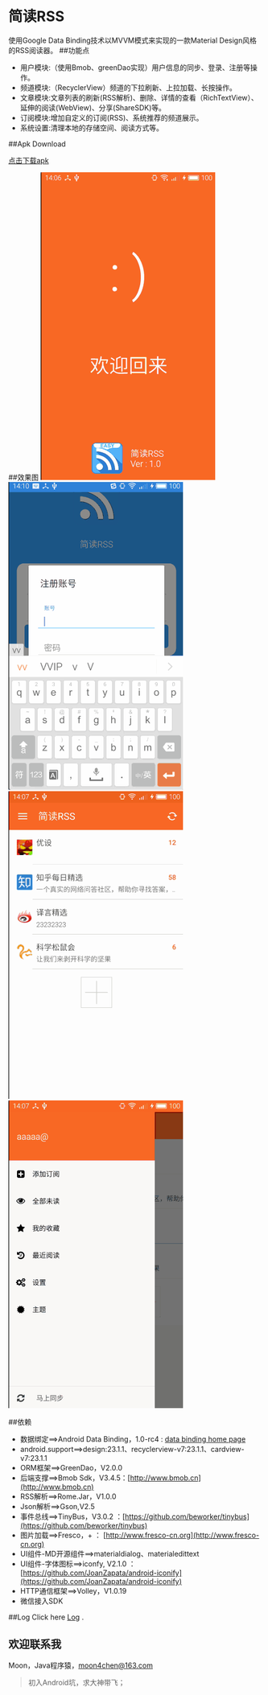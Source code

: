 # 简读RSS
使用Google Data Binding技术以MVVM模式来实现的一款Material Design风格的RSS阅读器。
##功能点
* 用户模块:（使用Bmob、greenDao实现）用户信息的同步、登录、注册等操作。 
* 频道模块:（RecyclerView）频道的下拉刷新、上拉加载、长按操作。 
* 文章模块:文章列表的刷新(RSS解析)、删除、详情的查看（RichTextView）、延伸的阅读(WebView)、分享(ShareSDK)等。 
* 订阅模块:增加自定义的订阅(RSS)、系统推荐的频道展示。 
* 系统设置:清理本地的存储空间、阅读方式等。

##Apk Download  

 
[点击下载apk](/apk/app-easy-read.apk)

##效果图
 ![image](https://github.com/moonChenHaohui/blog/blob/gh-pages/image/start.gif)
 ![image](https://github.com/moonChenHaohui/blog/blob/gh-pages/image/login.gif)
 ![image](https://github.com/moonChenHaohui/blog/blob/gh-pages/image/back.gif)
 ![image](https://github.com/moonChenHaohui/blog/blob/gh-pages/image/set.gif)

##依赖
* 数据绑定==>Android Data Binding，1.0-rc4 : [data binding home page](http://developer.android.com/tools/data-binding/guide.html)
* android.support==>design:23.1.1、recyclerview-v7:23.1.1、cardview-v7:23.1.1
* ORM框架==>GreenDao，V2.0.0
* 后端支撑==>Bmob Sdk，V3.4.5：[http://www.bmob.cn](http://www.bmob.cn)
* RSS解析==>Rome.Jar，V1.0.0
* Json解析==>Gson,V2.5
* 事件总线==>TinyBus，V3.0.2 ：[https://github.com/beworker/tinybus](https://github.com/beworker/tinybus)
* 图片加载==>Fresco，+ ： [http://www.fresco-cn.org](http://www.fresco-cn.org)
* UI组件-MD开源组件==>materialdialog、materialedittext
* UI组件-字体图标==>iconfy, V2.1.0 ：[https://github.com/JoanZapata/android-iconify](https://github.com/JoanZapata/android-iconify)
* HTTP通信框架==>Volley，V1.0.19 
* 微信接入SDK



##Log
Click here [Log](https://github.com/moonChenHaohui/easy-Read-for-RSS/blob/master/LOG.md "Log") .

## 欢迎联系我
Moon，Java程序猿，moon4chen@163.com
>初入Android坑，求大神带飞；